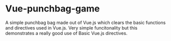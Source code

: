 # Vue-punchbag-game
A simple punchbag bag made out of Vue.js which clears the basic functions and directives used in Vue.js. Very simple funcitonality but this demonstrates a really good use of Basic Vue.js directives.
